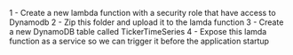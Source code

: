 1 - Create a new lambda function with a security role that have access to Dynamodb
2 - Zip this folder and upload it to the lamda function
3 - Create a new DynamoDB table called TickerTimeSeries
4 - Expose this lamda function as a service so we can trigger it before the application startup
